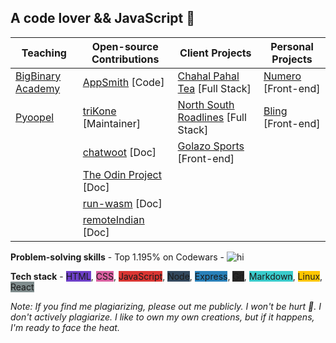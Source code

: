## A code lover && JavaScript 💛

| Teaching | Open-source Contributions | Client Projects | Personal Projects |
|---|---|---|---|
|[BigBinary Academy](https://academy.bigbinary.com/)| [AppSmith](https://github.com/appsmithorg/appsmith) [Code] |  [Chahal Pahal Tea](https://www.chahalpahaltea.com/) [Full Stack] |  [Numero](https://altcampus.github.io/numero/build/index.html) [Front-end] |
|[Pyoopel](https://www.pyoopel.com)| [triKone](https://bharat-patodi.github.io/trikone/) [Maintainer] |  [North South Roadlines](#) [Full Stack] |  [Bling](https://bling-wip.netlify.app/) [Front-end] |
|| [chatwoot](https://github.com/chatwoot/chatwoot) [Doc] | [Golazo Sports](https://golazo-sports.herokuapp.com/) [Front-end] | |
|| [The Odin Project](https://github.com/TheOdinProject/curriculum) [Doc] | |
|| [run-wasm](https://github.com/slipHQ/run-wasm) [Doc] | |
|| [remoteIndian](https://remoteindian.vercel.app/) [Doc] | |

**Problem-solving skills** - Top 1.195% on Codewars - ![hi](https://www.codewars.com/users/bharat-patodi/badges/small) 

**Tech stack** - <span style="background-color:#6e40c9 ">HTML</span>, <span style="background-color:#db61a2 ">CSS</span>, <span style="background-color:#da3633 ">JavaScript</span>, <span style="background-color:#34495e ">Node</span>, <span style="background-color:#2980b9 ">Express</span>, <span style="background-color:#272727 ">Git</span>, <span style="background-color:#39cccc ">Markdown</span>, <span style="background-color:#ffc600 ">Linux</span>, <span style="background-color:#7f8c8d ">React</span>

<!-- Things that I like talking about: Web Accessibility and Design Systems. -->
<!-- Include a word about my interest in serverless and JAMStack -->
<!--  Also include WASM, typeScript, NextJS and Supabase -->
<!-- Create small launched projects like npm module, a browser of my own, my blog, numero, giftMeThis, etc. -->
<!-- Display these projects using a markdown table -->
<!-- Add some colours -->

*Note: If you find me plagiarizing, please out me publicly. I won't be hurt 🦝. I don't actively plagiarize. I like to own my own creations, but if it happens, I'm ready to face the heat.*
